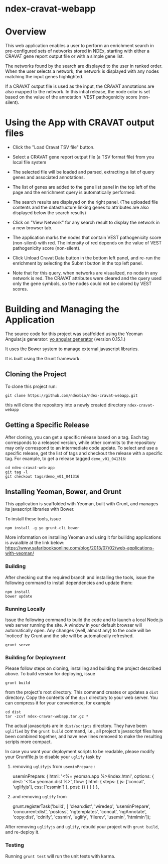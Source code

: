 # ndex-cravat-webapp

# Overview

This web application enables a user to perform an enrichment search in pre-configured sets of networks stored in NDEx, starting with either a CRAVAT gene report output file or with a simple gene list.

The networks found by the search are displayed to the user in ranked order. When the user selects a network, the network is displayed with any nodes matching the input genes highlighted.

If a CRAVAT output file is used as the input, the CRAVAT annotations are also mapped to the network. In this intial release, the node color is set based on the value of the annotation 'VEST pathogenicity score (non-silent).

# Using the App with CRAVAT output files

- Click the "Load Cravat TSV file" button.
- Select a CRAVAT gene report output file (a TSV format file) from you local file system
- The selected file will be loaded and parsed, extracting a list of query genes and associated annotations.
- The list of genes are added to the gene list panel in the top left of the page and the enrichment query is automatically performed.
- The search results are displayed on the right panel. (The uploaded file contents and the datastructure linking genes to attributes are also displayed below the search results)
- Click on "View Network" for any search result to display the network in a new browser tab.
- The application marks the nodes that contain VEST pathogenicity score (non-silent) with red.  The intensity of red depends on the value of VEST pathogenicity score (non-silent).

- Click Unload Cravat Data button in the bottom left panel, and re-run the enrichment by selecting the Submit button in the top left panel. 
- Note that for this query, when networks are visualized, no node in any network is red. The CRAVAT attributes were cleared and the query used only the gene symbols, so the nodes could not be colored by VEST scores.

# Building and Managing the Application

The source code for this project was scaffolded using the Yeoman Angular.js generator:  [yo angular generator](https://github.com/yeoman/generator-angular) (version 0.15.1.)

It uses the Bower system to manage external javascript libraries.

It is built using the Grunt framework.

## Cloning the Project

To clone this project run:

`git clone https://github.com/ndexbio/ndex-cravat-webapp.git`

this will clone the repository into a newly created directory  `ndex-cravat-webapp`

## Getting a Specific Release 

After cloning, you can get a specific release based on a tag.  Each tag corresponds to a released version, while other commits to the repository may only correspond to an intermediate code update. To select and use a specific release, get the list of tags and checkout the release with a specific tag.  For example, to get a release tagged `demo_v01_041316`:

`cd ndex-cravat-web-app` <br />
`git tag -l` <br />
`git checkout tags/demo_v01_041316`  <br />

## Installing Yeoman, Bower, and Grunt

This application is scaffolded with Yeoman, built with Grunt, and manages its javascript libraries with Bower.

To install these tools, issue

`npm install -g yo grunt-cli bower`

More information on installing Yeoman and using it for builidng applications is avaialble at the link below: https://www.safaribooksonline.com/blog/2013/07/02/web-applications-with-yeoman/

### Building 

After checking out the required branch and installing the tools, issue the following command to install dependencies
and update them:

`npm install` <br />
`bower update` <br />

### Running Locally

Issue the following command to build the code and to launch a local Node.js web server running the site. A window in your default browser will automatically open.  Any changes (well, almost any) to the code will be 'noticed' by Grunt and the site will be automatically refreshed.

`grunt serve`

### Building for Deployment

Please follow steps on cloning, installing and building the project described above. To build version for deploying, issue

`grunt build` <br />

from the project's root directory.  This command creates or updates a `dist` directory.  Copy the contents of the `dist` directory to your web server. You can compress it for your convenience, for example 

`cd dist` <br />
`tar -zcvf ndex-cravar-webapp.tar.gz *`

The actual javascripts are in `dist/scripts` directory.  They have been `uglified` by the `grunt build` command, i.e., all project's javascript files have been combined together, and have new lines removed to make the resulting scripts more compact.

In case you want your deployment scripts to be readable, please modify your Gruntfile.js to disable your `uglify` task by 

1) removing `uglifyjs` from `useminPrepare` :

    useminPrepare: {
      html: '<%= yeoman.app %>/index.html',
      options: {
        dest: '<%= yeoman.dist %>',
        flow: {
          html: {
            steps: {
              js: ['concat', 'uglifyjs'],
              css: ['cssmin']
            },
            post: {}
          }
        }
      }
    },
    
2) and removing `uglify` from
  
    grunt.registerTask('build', [
    'clean:dist',
    'wiredep',
    'useminPrepare',
    'concurrent:dist',
    'postcss',
    'ngtemplates',
    'concat',
    'ngAnnotate',
    'copy:dist',
    'cdnify',
    'cssmin',
    'uglify',
    'filerev',
    'usemin',
    'htmlmin']);

After removing `uglifyjs` and `uglify`, rebuild your project with `grunt build`, and re-deploy it.


### Testing

Running `grunt test` will run the unit tests with karma.
